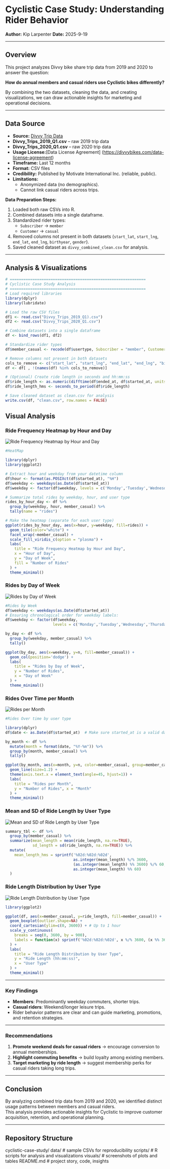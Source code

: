 # Cyclistic Case Study: Understanding Rider Behavior

**Author:** Kip Larpenter 
**Date:** 2025-9-19

---

## Overview

This project analyzes Divvy bike share trip data from 2019 and 2020 to answer the question:  

**How do annual members and casual riders use Cyclistic bikes differently?**  

By combining the two datasets, cleaning the data, and creating visualizations, we can draw actionable insights for marketing and operational decisions.

---

## Data Source
- **Source:** [Divvy Trip Data](https://divvy-tripdata.s3.amazonaws.com/index.html)
- **Divvy_Trips_2019_Q1.csv** – raw 2019 trip data  
- **Divvy_Trips_2020_Q1.csv** – raw 2020 trip data  
- **Usage License:**[Data License Agreement] (https://divvybikes.com/data-license-agreement)
- **Timeframe:** Last 12 months  
- **Format:** CSV files  
- **Credibility:** Published by Motivate International Inc. (reliable, public).  
- **Limitations:**  
  - Anonymized data (no demographics).  
  - Cannot link casual riders across trips.  


**Data Preparation Steps:**

1. Loaded both raw CSVs into R.  
2. Combined datasets into a single dataframe.  
3. Standardized rider types:  
   - `Subscriber` → `member`  
   - `Customer` → `casual`  
4. Removed columns not present in both datasets (`start_lat`, `start_lng`, `end_lat`, `end_lng`, `birthyear`, `gender`).  
5. Saved cleaned dataset as `divvy_combined_clean.csv` for analysis.

---

## Analysis & Visualizations

```r
# ============================================================
# Cyclistic Case Study Analysis
# ============================================================
# Load required libraries
library(dplyr)
library(lubridate)

# Load the raw CSV files
df1 <- read.csv("Divvy_Trips_2019_Q1).csv")
df2 <- read.csv("Divvy_Trips_2020_Q1.csv")

# Combine datasets into a single dataframe
df <- bind_rows(df1, df2)

# Standardize rider types
df$member_casual <- recode(df$usertype, Subscriber = "member", Customer = "casual")

# Remove columns not present in both datasets
cols_to_remove <- c("start_lat", "start_lng", "end_lat", "end_lng", "birthyear", "gender", "tripduration")
df <- df[ , !(names(df) %in% cols_to_remove)]

# (Optional) Create ride length in seconds and hh:mm:ss
df$ride_length <- as.numeric(difftime(df$ended_at, df$started_at, units = "secs"))
df$ride_length_hms <- seconds_to_period(df$ride_length)

# Save cleaned dataset as clean.csv for analysis
write.csv(df, "clean.csv", row.names = FALSE)
```
## Visual Analysis

### Ride Frequency Heatmap by Hour and Day
![Ride Frequency Heatmap by Hour and Day](HeatMap.png)

```r
#HeatMap

library(dplyr)
library(ggplot2)

# Extract hour and weekday from your datetime column
df$hour <- format(as.POSIXct(df$started_at), "%H")
df$weekday <- weekdays(as.Date(df$started_at))
df$weekday <- factor(df$weekday, levels = c('Monday','Tuesday','Wednesday','Thursday','Friday','Saturday','Sunday'))

# Summarize total rides by weekday, hour, and user type
rides_by_hour_day <- df %>%
  group_by(weekday, hour, member_casual) %>%
  tally(name = "rides")

# Make the heatmap (separate for each user type)
ggplot(rides_by_hour_day, aes(x=hour, y=weekday, fill=rides)) +
  geom_tile(color="white") +
  facet_wrap(~member_casual) +
  scale_fill_viridis_c(option = "plasma") +
  labs(
    title = "Ride Frequency Heatmap by Hour and Day",
    x = "Hour of Day",
    y = "Day of Week",
    fill = "Number of Rides"
  ) +
  theme_minimal()
```

### Rides by Day of Week
![Rides by Day of Week](RidesByWeek.png)

```r
#Rides by Week
df$weekday <- weekdays(as.Date(df$started_at))
# Ensuring chronological order for weekday labels:
df$weekday <- factor(df$weekday, 
                     levels = c('Monday','Tuesday','Wednesday','Thursday','Friday','Saturday','Sunday'))

by_day <- df %>%
  group_by(weekday, member_casual) %>%
  tally()

ggplot(by_day, aes(x=weekday, y=n, fill=member_casual)) +
  geom_col(position='dodge') +
  labs(
    title = "Rides by Day of Week", 
    y = "Number of Rides", 
    x = "Day of Week"
  ) +
  theme_minimal()
```

### Rides Over Time per Month
![Rides per Month](PerMonth.png)

```r
#Rides Over time by user type

library(dplyr)
df$date <- as.Date(df$started_at)  # Make sure started_at is a valid date

by_month <- df %>%
  mutate(month = format(date, "%Y-%m")) %>%
  group_by(month, member_casual) %>%
  tally()

ggplot(by_month, aes(x=month, y=n, color=member_casual, group=member_casual)) +
  geom_line(size=1.2) +
  theme(axis.text.x = element_text(angle=45, hjust=1)) +
  labs(
    title = "Rides per Month",
    y = "Number of Rides", x = "Month"
  ) +
  theme_minimal()
```

### Mean and SD of Ride Length by User Type
![Mean and SD of Ride Length by User Type](MeanSDMemberType.png)
```r
summary_tbl <- df %>%
  group_by(member_casual) %>%
  summarize(mean_length = mean(ride_length, na.rm=TRUE),
            sd_length = sd(ride_length, na.rm=TRUE)) %>%
  mutate(
    mean_length_hms = sprintf('%02d:%02d:%02d',
                              as.integer(mean_length) %/% 3600,
                              (as.integer(mean_length) %% 3600) %/% 60,
                              as.integer(mean_length) %% 60)
  )
```

### Ride Length Distribution by User Type
![Ride Length Distribution by User Type](BoxPlot2.png)
```r
library(ggplot2)

ggplot(df, aes(x=member_casual, y=ride_length, fill=member_casual)) +
  geom_boxplot(outlier.shape=NA) +
  coord_cartesian(ylim=c(0, 3600)) + # Up to 1 hour
  scale_y_continuous(
    breaks = seq(0, 3600, by = 900),
    labels = function(x) sprintf('%02d:%02d:%02d', x %/% 3600, (x %% 3600) %/% 60, x %% 60)
  ) +
  labs(
    title = "Ride Length Distribution by User Type", 
    y = "Ride Length (hh:mm:ss)", 
    x = "User Type"
  ) +
  theme_minimal()
```

---

### Key Findings

- **Members**: Predominantly weekday commuters, shorter trips.  
- **Casual riders**: Weekend/longer leisure trips.  
- Rider behavior patterns are clear and can guide marketing, promotions, and retention strategies.

---

### Recommendations

1. **Promote weekend deals for casual riders** → encourage conversion to annual memberships.  
2. **Highlight commuting benefits** → build loyalty among existing members.  
3. **Target marketing by ride length** → suggest membership perks for casual riders taking long trips.

---

## Conclusion

By analyzing combined trip data from 2019 and 2020, we identified distinct usage patterns between members and casual riders.  
This analysis provides actionable insights for Cyclistic to improve customer acquisition, retention, and operational planning.

---

## Repository Structure

cyclistic-case-study/
data/           # sample CSVs for reproducibility
scripts/        # R scripts for analysis and visualizations
visuals/        # screenshots of plots and tables
README.md       # project story, code, insights




